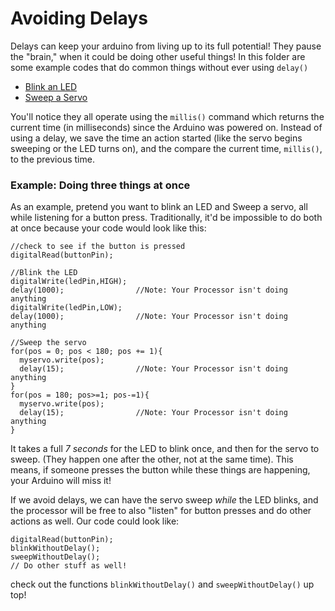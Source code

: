 # Avoiding Delays


Delays can keep your arduino from living up to its full potential! They pause the "brain," when it could be doing other useful things! In this folder are some example codes that do common things without ever using `delay()`

 * [Blink an LED](https://github.com/mrsoltys/GEEN1400/blob/master/Avoiding%20Delays/blinkWithoutDelay.ino)
 * [Sweep a Servo](https://github.com/mrsoltys/GEEN1400/blob/master/Avoiding%20Delays/sweepWithoutDelay.ino)

You'll notice they all operate using the `millis()` command which returns the current time (in milliseconds) since the Arduino was powered on. Instead of using a delay, we save the time an action started (like the servo begins sweeping or the LED turns on), and the compare the current time, `millis()`, to the previous time. 

### Example: Doing three things at once

As an example, pretend you want to blink an LED and Sweep a servo, all while listening for a button press. Traditionally, it'd be impossible to do both at once because your code would look like this:

	//check to see if the button is pressed
    digitalRead(buttonPin); 	

    //Blink the LED
    digitalWrite(ledPin,HIGH);
    delay(1000);				//Note: Your Processor isn't doing anything
    digitalWrite(ledPin,LOW);
    delay(1000);				//Note: Your Processor isn't doing anything

    //Sweep the servo
    for(pos = 0; pos < 180; pos += 1){
      myservo.write(pos);  
      delay(15);                //Note: Your Processor isn't doing anything
    } 
    for(pos = 180; pos>=1; pos-=1){                                
      myservo.write(pos);           
      delay(15);                //Note: Your Processor isn't doing anything
    } 

It takes a full *7 seconds* for the LED to blink once, and then for the servo to sweep. (They happen one after the other, not at the same time). This means, if someone presses the button while these things are happening, your Arduino will miss it!


If we avoid delays, we can have the servo sweep _while_ the LED blinks, and the processor will be free to also "listen" for button presses and do other actions as well. Our code could look like:

	digitalRead(buttonPin);
	blinkWithoutDelay();
	sweepWithoutDelay();
	// Do other stuff as well!

check out the functions `blinkWithoutDelay()` and `sweepWithoutDelay()` up top!